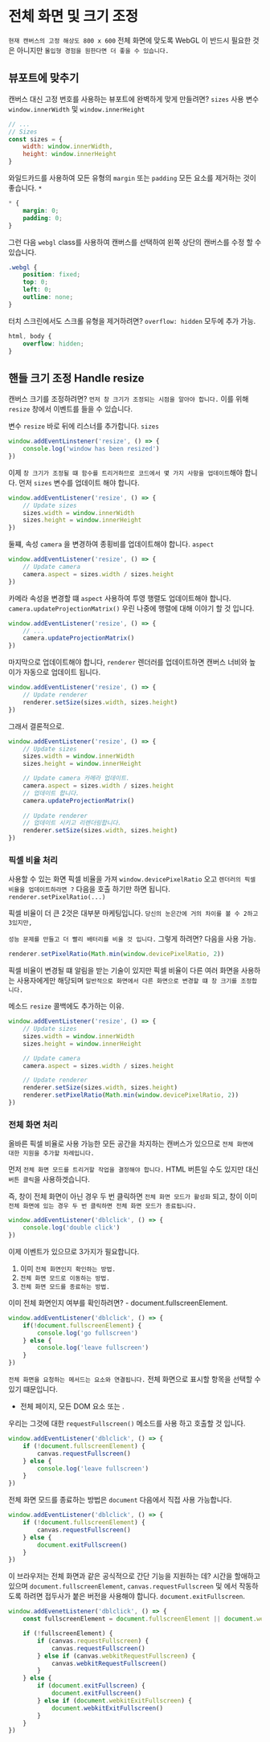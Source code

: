 <h1>전체 화면 및 크기 조정</h1>

`현재 캔버스의 고정 해상도 800 x 600`
전체 화면에 맞도록 WebGL 이 반드시 필요한 것은 아니지만 `몰입형 경험을 원한다면 더 좋을 수 있습니다.`

## 뷰포트에 맞추기

캔버스 대신 고정 번호를 사용하는 뷰포트에 완벽하게 맞게 만들려면? `sizes` 사용
변수 `window.innerWidth` 및 `window.innerHeight`

``` javascript
// ...
// Sizes 
const sizes = {
    width: window.innerWidth,
    height: window.innerHeight
}
```

와일드카드를 사용하여 모든 유형의 `margin` 또는 `padding` 모든 요소를 제거하는 것이 좋습니다. `*`

``` css 
* {
    margin: 0;
    padding: 0;
}
```

그런 다음 `webgl` class를 사용하여 캔버스를 선택하여 왼쪽 상단의 캔버스를 수정 할 수 있습니다.

``` css 
.webgl {
    position: fixed; 
    top: 0;
    left: 0; 
    outline: none; 
}
```

터치 스크린에서도 스크롤 유형을 제거하려면? `overflow: hidden` 모두에 추가 가능. 

``` css 
html, body {
    overflow: hidden; 
}
```





## 핸들 크기 조정 Handle resize

캔버스 크기를 조정하려면? `먼저 창 크기가 조정되는 시점을 알아야 합니다.`
이를 위해 `resize` 창에서 이벤트를 들을 수 있습니다.

변수 `resize` 바로 뒤에 리스너를 추가합니다. `sizes`

``` javascript
window.addEventLinstener('resize', () => {
    console.log('window has been resized')
})
```

이제 `창 크기가 조정될 떄 함수를 트리거하므로 코드에서 몇 가지 사항을 업데이트`해야 합니다.
먼저 `sizes` 변수를 업데이트 해야 합니다.

``` javascript
window.addEventListener('resize', () => {
    // Update sizes 
    sizes.width = window.innerWidth 
    sizes.height = window.innerHeight
})
```


둘쨰, 속성 `camera` 을 변경하여 종횡비를 업데이트해야 합니다. `aspect`

``` javascript
window.addEventListener('resize', () => {
    // Update camera 
    camera.aspect = sizes.width / sizes.height 
})
```


카메라 속성을 변경할 떄 `aspect` 사용하여 투영 행렬도 업데이트해야 합니다.
`camera.updateProjectionMatrix()` 우린 나중에 행렬에 대해 이야기 할 것 입니다.

``` javascript
window.addEventListener('resize', () => {
    // ...
    camera.updateProjectionMatrix() 
})
```

마지막으로 업데이트해야 합니다, `renderer` 렌더러를 업데이트하면 캔버스 너비와 높이가 자동으로 업데이트 됩니다.

``` javascript
window.addEventListener('resize', () => {
    // Update renderer
    renderer.setSize(sizes.width, sizes.height)
})
```

그래서 결론적으로.

``` javascript
window.addEventListener('resize', () => {
    // Update sizes 
    sizes.width = window.innerWidth 
    sizes.height = window.innerHeight 

    // Update camera 카메라 업데이트. 
    camera.aspect = sizes.width / sizes.height
    // 업데이트 합니다. 
    camera.updateProjectionMatrix() 
    
    // Update renderer 
    // 업데이트 시키고 리렌더링합니다. 
    renderer.setSize(sizes.width, sizes.height)
})
```



<h3>픽셀 비율 처리</h3>

사용할 수 있는 화면 픽셀 비율을 가져 `window.devicePixelRatio` 오고 
`렌더러의 픽셀 비율을 업데이트하라면 ?` 
다음을 호출 하기만 하면 됩니다. `renderer.setPixelRatio(...)`


픽셀 비율이 더 큰 2것은 대부분 마케팅입니다.
`당신의 눈은간에 거의 차이를 볼 수 2하고 3있지만,`

`성능 문제를 만들고 더 빨리 배터리를 비울 것 입니다.`
그렇게 하려면? 다음을 사용 가능. 

``` javascript
renderer.setPixelRatio(Math.min(window.devicePixelRatio, 2))
```



픽셀 비율이 변경될 떄 알림을 받는 기술이 있지만 픽셀 비율이 다른 여러 화면을 
사용하는 사용자에게만 해당되며 `일반적으로 화면에서 다른 화면으로 변경할 떄 창 크기를 조정합니다.`

메소드 `resize` 콜백에도 추가하는 이유. 

``` javascript
window.addEventListener('resize', () => {
    // Update sizes 
    sizes.width = window.innerWidth 
    sizes.height = window.innerHeight 

    // Update camera 
    camera.aspect = sizes.width / sizes.height 

    // Update renderer 
    renderer.setSize(sizes.width, sizes.height)
    renderer.setPixelRatio(Math.min(window.devicePixelRatio, 2))
})
```



<h3>전체 화면 처리</h3>

올바른 픽셀 비율로 사용 가능한 모든 공간을 차지하는 캔버스가 있으므로 
`전체 화면에 대한 지원을 추가할 차례입니다.`

먼저 `전체 화면 모드를 트리거할 작업을 결정해야 합니다.`
HTML 버튼일 수도 있지만 대신 `버튼 클릭`을 사용하겟습니다.


즉, 창이 전체 화면이 아닌 경우 두 번 클릭하면 `전체 화면 모드가 활성화` 되고,
창이 이미 `전체 화면에 있는 경우 두 번 클릭하면 전체 화면 모드가 종료됩니다.`

``` javascript
window.addEventListener('dblclick', () => {
    console.log('double click')
})
```


이제 이벤트가 있으므로 3가지가 필요합니다.

1. 이미 `전체 화면인지 확인하는 방법.`
2. `전체 화면 모드로 이동하는 방법.`
3. `전체 화면 모드를 종료하는 방법.`

이미 전체 화면인지 여부를 확인하려면? - document.fullscreenElement.

``` javascript
window.addEventListener('dblclick', () => {
    if(!document.fullscreenElement) {
        console.log('go fullscreen')
    } else {
        console.log('leave fullscreen')
    }
})
```

`전체 화면을 요청하는 메서드는 요소와 연결됩니다.`
전체 화면으로 표시할 항목을 선택할 수 있기 떄문입니다.

- 전체 페이지, 모든 DOM 요소 또는 <canvas>.

우리는 그것에 <canvas> 대한 `requestFullscreen()` 메소드를 사용 하고 
호출할 것 입니다.

``` javascript
window.addEventListener('dblclick', () => {
    if (!document.fullscreenElement) {
        canvas.requestFullscreen()
    } else {
        console.log('leave fullscreen')
    }
})
```

전체 화면 모드를 종료하는 방법은 `document` 다음에서 직접 사용 가능합니다.

``` javascript
window.addEventListener('dblclick', () => {
    if (!document.fullscreenElement) {
        canvas.requestFullscreen() 
    } else {
        document.exitFullscreen()
    }
})
```


이 브라우저는 전체 화면과 같은 공식적으로 간단 기능을 지원하는 데? 
시간을 할애하고 있으며 `document.fullscreenElement`, `canvas.requestFullscreen` 및 에서 작동하도록 
하려면 접두사가 붙은 버전을 사용해야 합니다. `document.exitFullscreen`.


``` javascript
window.addEvenetListener('dblclick', () => {
    const fullscreenElement = document.fullscreenElement || document.webkitFullscreenElement 

    if (!fullscreenElement) {
        if (canvas.requestFullscreen) {
            canvas.requestFullscreen() 
        } else if (canvas.webkitRequestFullscreen) {
            canvas.webkitRequestFullscreen()
        }
    } else {
        if (document.exitFullscreen) {
            document.exitFullscreen()
        } else if (document.webkitExitFullscreen) {
            document.webkitExitFullscreen()
        }
    }
})
```